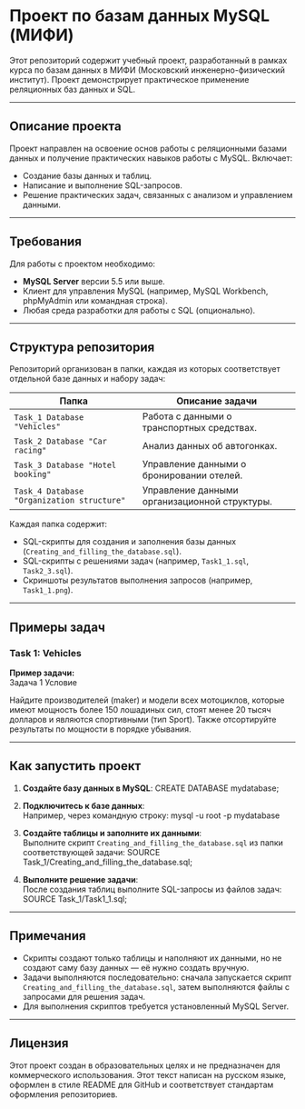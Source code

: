 # Проект по базам данных MySQL (МИФИ)

Этот репозиторий содержит учебный проект, разработанный в рамках курса по базам данных в МИФИ (Московский инженерно-физический институт). Проект демонстрирует практическое применение реляционных баз данных и SQL.

---

## Описание проекта

Проект направлен на освоение основ работы с реляционными базами данных и получение практических навыков работы с MySQL. Включает:
- Создание базы данных и таблиц.
- Написание и выполнение SQL-запросов.
- Решение практических задач, связанных с анализом и управлением данными.

---

## Требования

Для работы с проектом необходимо:
- **MySQL Server** версии 5.5 или выше.
- Клиент для управления MySQL (например, MySQL Workbench, phpMyAdmin или командная строка).
- Любая среда разработки для работы с SQL (опционально).

---

## Структура репозитория

Репозиторий организован в папки, каждая из которых соответствует отдельной базе данных и набору задач:

| Папка                                   | Описание задачи                                               |
|-----------------------------------------|--------------------------------------------------------------|
| `Task_1 Database "Vehicles"`            | Работа с данными о транспортных средствах.                   |
| `Task_2 Database "Car racing"`          | Анализ данных об автогонках.                                 |
| `Task_3 Database "Hotel booking"`       | Управление данными о бронировании отелей.                    |
| `Task_4 Database "Organization structure"` | Управление данными организационной структуры.                |

Каждая папка содержит:
- SQL-скрипты для создания и заполнения базы данных (`Creating_and_filling_the_database.sql`).
- SQL-скрипты с решениями задач (например, `Task1_1.sql`, `Task2_3.sql`).
- Скриншоты результатов выполнения запросов (например, `Task1_1.png`).

---

## Примеры задач

### Task 1: Vehicles
**Пример задачи:**  
Задача 1
Условие

Найдите производителей (maker) и модели всех мотоциклов, которые имеют мощность более 150 лошадиных сил,
стоят менее 20 тысяч долларов и являются спортивными (тип Sport). 
Также отсортируйте результаты по мощности в порядке убывания.

---

## Как запустить проект

1. **Создайте базу данных в MySQL**:
CREATE DATABASE mydatabase;



2. **Подключитесь к базе данных**:  
Например, через командную строку:
mysql -u root -p mydatabase



3. **Создайте таблицы и заполните их данными**:  
Выполните скрипт `Creating_and_filling_the_database.sql` из папки соответствующей задачи:
SOURCE Task_1/Creating_and_filling_the_database.sql;


4. **Выполните решение задачи**:  
После создания таблиц выполните SQL-запросы из файлов задач:
SOURCE Task_1/Task1_1.sql;



---

## Примечания

- Скрипты создают только таблицы и наполняют их данными, но не создают саму базу данных — её нужно создать вручную.
- Задачи выполняются последовательно: сначала запускается скрипт `Creating_and_filling_the_database.sql`, затем выполняются файлы с запросами для решения задач.
- Для выполнения скриптов требуется установленный MySQL Server.

---

## Лицензия

Этот проект создан в образовательных целях и не предназначен для коммерческого использования.
Этот текст написан на русском языке, оформлен в стиле README для GitHub и соответствует стандартам оформления репозиториев.

